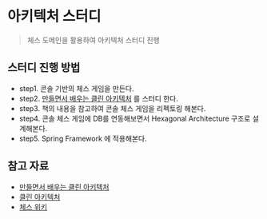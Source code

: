 # 아키텍처 스터디
> 체스 도메인을 활용하여 아키텍처 스터디 진행

## 스터디 진행 방법
- step1. 콘솔 기반의 체스 게임을 만든다.
- step2. [만들면서 배우는 클린 아키텍처](https://www.aladin.co.kr/shop/wproduct.aspx?ItemId=283437942) 를 스터디 한다.
- step3. 책의 내용을 참고하여 콘솔 체스 게임을 리펙토링 해본다.
- step4. 콘솔 체스 게임에 DB를 연동해보면서 Hexagonal Architecture 구조로 설계해본다.
- step5. Spring Framework 에 적용해본다.

## 참고 자료
- [만들면서 배우는 클린 아키텍처](https://www.aladin.co.kr/shop/wproduct.aspx?ItemId=283437942)
- [클린 아키텍처](https://www.aladin.co.kr/shop/wproduct.aspx?ItemId=202322454)
- [체스 위키](https://ko.wikipedia.org/wiki/%EC%B2%B4%EC%8A%A4_%EA%B7%9C%EC%B9%99)